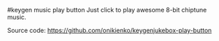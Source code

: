#keygen music play button
Just click to play awesome 8-bit chiptune music.

Source code: https://github.com/onikienko/keygenjukebox-play-button
